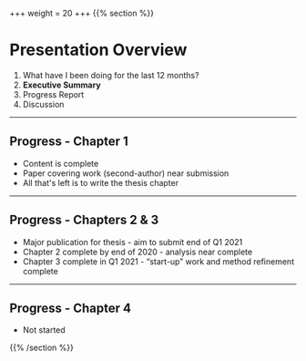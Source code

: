 +++
weight = 20
+++
{{% section %}}

# Presentation Overview

1. What have I been doing for the last 12 months?
2. **Executive Summary**
3. Progress Report
4. Discussion

---

## Progress - Chapter 1

- Content is complete
- Paper covering work (second-author) near submission
- All that's left is to write the thesis chapter

---

## Progress - Chapters 2 & 3

- Major publication for thesis - aim to submit end of Q1 2021
- Chapter 2 complete by end of 2020 - analysis near complete
- Chapter 3 complete in Q1 2021 - “start-up” work and method refinement complete

---

## Progress - Chapter 4

- Not started

{{% /section %}}
